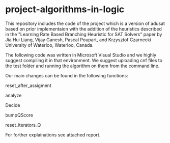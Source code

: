 # project-algorithms-in-logic
This repository includes the code of the project which is a version of adusat based on prior implementaion with the addition of the heuristics described in the "Learning Rate Based Branching Heuristic for SAT Solvers" paper by Jia Hui Liang, Vijay Ganesh, Pascal Poupart, and Krzysztof Czarnecki University of Waterloo, Waterloo, Canada.

The following code was written in Microsoft Visual Studio and we highly suggest compiling it in that environment. We suggest uploading cnf files to the test folder and running the algorithm on them from the command line.

Our main changes can be found in the following functions:

reset_after_assigment

analyze

Decide

bumpQScore

reset_iterators_Q

For forther explainations see attached report.
